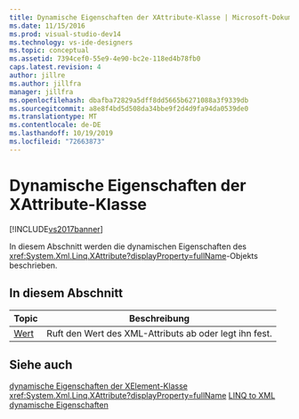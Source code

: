 ```yaml
---
title: Dynamische Eigenschaften der XAttribute-Klasse | Microsoft-Dokumentation
ms.date: 11/15/2016
ms.prod: visual-studio-dev14
ms.technology: vs-ide-designers
ms.topic: conceptual
ms.assetid: 7394cef0-55e9-4e90-bc2e-118ed4b78fb0
caps.latest.revision: 4
author: jillre
ms.author: jillfra
manager: jillfra
ms.openlocfilehash: dbafba72829a5dff8dd5665b6271088a3f9339db
ms.sourcegitcommit: a8e8f4bd5d508da34bbe9f2d4d9fa94da0539de0
ms.translationtype: MT
ms.contentlocale: de-DE
ms.lasthandoff: 10/19/2019
ms.locfileid: "72663873"
---
```

# <a name="xattribute-class-dynamic-properties"></a>Dynamische Eigenschaften der XAttribute-Klasse
[!INCLUDE[vs2017banner](../includes/vs2017banner.md)]

In diesem Abschnitt werden die dynamischen Eigenschaften des <xref:System.Xml.Linq.XAttribute?displayProperty=fullName>-Objekts beschrieben.

## <a name="in-this-section"></a>In diesem Abschnitt

|Topic|Beschreibung|
|-----------|-----------------|
|[Wert](../designers/value-xattribute-dynamic-property.md)|Ruft den Wert des XML-Attributs ab oder legt ihn fest.|

## <a name="see-also"></a>Siehe auch
 [dynamische Eigenschaften der XElement-Klasse](../designers/xelement-class-dynamic-properties.md) <xref:System.Xml.Linq.XAttribute?displayProperty=fullName> [LINQ to XML dynamische Eigenschaften](../designers/linq-to-xml-dynamic-properties.md)

